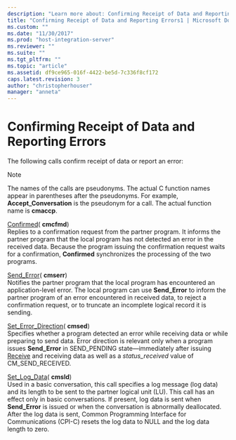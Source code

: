 ```yaml
---
description: "Learn more about: Confirming Receipt of Data and Reporting Errors"
title: "Confirming Receipt of Data and Reporting Errors1 | Microsoft Docs"
ms.custom: ""
ms.date: "11/30/2017"
ms.prod: "host-integration-server"
ms.reviewer: ""
ms.suite: ""
ms.tgt_pltfrm: ""
ms.topic: "article"
ms.assetid: df9ce965-016f-4422-be5d-7c336f8cf172
caps.latest.revision: 3
author: "christopherhouser"
manager: "anneta"
---
```

# Confirming Receipt of Data and Reporting Errors
The following calls confirm receipt of data or report an error:  
  
> [!NOTE]
>  The names of the calls are pseudonyms. The actual C function names appear in parentheses after the pseudonyms. For example, **Accept_Conversation** is the pseudonym for a call. The actual function name is **cmaccp**.  
  
 [Confirmed](./confirmed-cpi-c-2.md)( **cmcfmd**)  
 Replies to a confirmation request from the partner program. It informs the partner program that the local program has not detected an error in the received data. Because the program issuing the confirmation request waits for a confirmation, **Confirmed** synchronizes the processing of the two programs.  
  
 [Send_Error](./send-error-cpi-c-2.md)( **cmserr**)  
 Notifies the partner program that the local program has encountered an application-level error. The local program can use **Send_Error** to inform the partner program of an error encountered in received data, to reject a confirmation request, or to truncate an incomplete logical record it is sending.  
  
 [Set_Error_Direction](./set-error-direction-cpi-c-1.md)( **cmsed**)  
 Specifies whether a program detected an error while receiving data or while preparing to send data. Error direction is relevant only when a program issues **Send_Error** in SEND_PENDING state—immediately after issuing [Receive](./receive-cpi-c-2.md) and receiving data as well as a *status_received* value of CM_SEND_RECEIVED.  
  
 [Set_Log_Data](./set-log-data-cpi-c-2.md)( **cmsld**)  
 Used in a basic conversation, this call specifies a log message (log data) and its length to be sent to the partner logical unit (LU). This call has an effect only in basic conversations. If present, log data is sent when **Send_Error** is issued or when the conversation is abnormally deallocated. After the log data is sent, Common Programming Interface for Communications (CPI-C) resets the log data to NULL and the log data length to zero.
